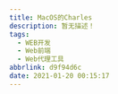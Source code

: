```yaml
---
title: MacOS的Charles
description: 暂无描述！
tags:
  - WEB开发
  - Web前端
  - Web代理工具
abbrlink: d9f94d6c
date: 2021-01-20 00:15:17
---
```




